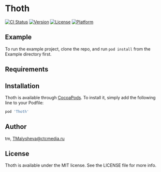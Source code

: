 # Thoth

[![CI Status](https://img.shields.io/travis/tm/Thoth.svg?style=flat)](https://travis-ci.org/tm/Thoth)
[![Version](https://img.shields.io/cocoapods/v/Thoth.svg?style=flat)](https://cocoapods.org/pods/Thoth)
[![License](https://img.shields.io/cocoapods/l/Thoth.svg?style=flat)](https://cocoapods.org/pods/Thoth)
[![Platform](https://img.shields.io/cocoapods/p/Thoth.svg?style=flat)](https://cocoapods.org/pods/Thoth)

## Example

To run the example project, clone the repo, and run `pod install` from the Example directory first.

## Requirements

## Installation

Thoth is available through [CocoaPods](https://cocoapods.org). To install
it, simply add the following line to your Podfile:

```ruby
pod 'Thoth'
```

## Author

tm, TMalysheva@ctcmedia.ru

## License

Thoth is available under the MIT license. See the LICENSE file for more info.
